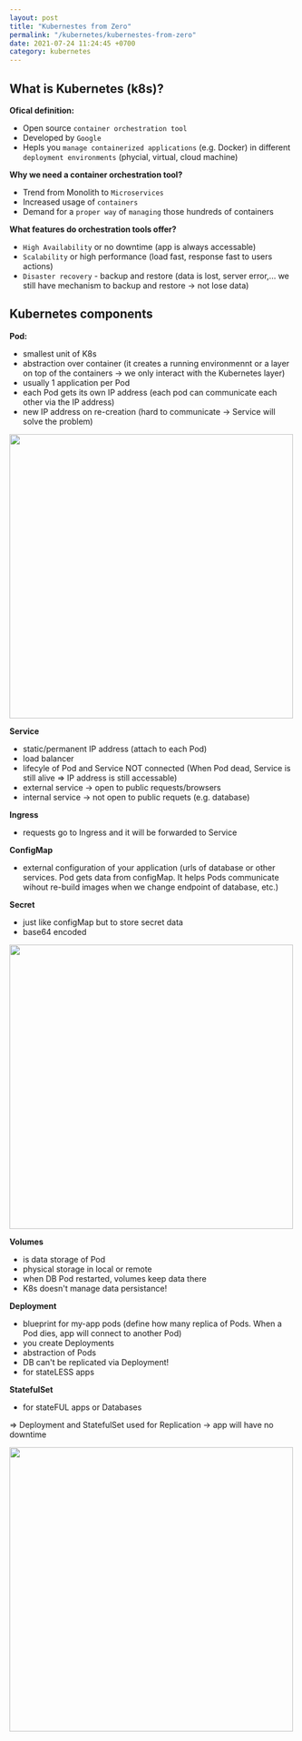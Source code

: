 ```yaml
---
layout: post
title: "Kubernestes from Zero"
permalink: "/kubernetes/kubernestes-from-zero"
date: 2021-07-24 11:24:45 +0700
category: kubernetes
---
```

## What is Kubernetes (k8s)?

**Ofical definition:**
* Open source `container orchestration tool`
* Developed by `Google`
* Hepls you `manage containerized applications` (e.g. Docker) in different `deployment environments` (phycial, virtual, cloud machine)

**Why we need a container orchestration tool?**
* Trend from Monolith to `Microservices`
* Increased usage of `containers`
* Demand for a `proper way` of `managing` those hundreds of containers

**What features do orchestration tools offer?**
* `High Availability` or no downtime (app is always accessable)
* `Scalability` or high performance (load fast, response fast to users actions)
* `Disaster recovery` - backup and restore (data is lost, server error,... we still have mechanism to backup and restore -> not lose data)

## Kubernetes components

**Pod:**
* smallest unit of K8s
* abstraction over container (it creates a running environmennt or a layer on top of the containers -> we only interact with the Kubernetes layer)
* usually 1 application per Pod
* each Pod gets its own IP address (each pod can communicate each other via the IP address)
* new IP address on re-creation (hard to communicate -> Service will solve the problem)

<img width="500" src="https://user-images.githubusercontent.com/87863039/127009930-2926f6c8-66fe-4e12-be39-3dcd9e84720e.png">

**Service**
* static/permanent IP address (attach to each Pod)
* load balancer
* lifecyle of Pod and Service NOT connected (When Pod dead, Service is still alive => IP address is still accessable)
* external service -> open to public requests/browsers
* internal service -> not open to public requets (e.g. database)

**Ingress**
* requests go to Ingress and it will be forwarded to Service

**ConfigMap**
* external configuration of your application (urls of database or other services. Pod gets data from configMap. It helps Pods communicate wihout re-build images when we change endpoint of database, etc.)

**Secret**
* just like configMap but to store secret data
* base64 encoded

<img width="500" src="https://user-images.githubusercontent.com/87863039/127171992-58cf109a-d71f-4a90-8dd0-10d4353ac439.png">

**Volumes**
* is data storage of Pod
* physical storage in local or remote
* when DB Pod restarted, volumes keep data there
* K8s doesn't manage data persistance!

**Deployment**
* blueprint for my-app pods (define how many replica of Pods. When a Pod dies, app will connect to another Pod)
* you create Deployments
* abstraction of Pods
* DB can't be replicated via Deployment!
* for stateLESS apps

**StatefulSet**
* for stateFUL apps or Databases

=> Deployment and StatefulSet used for Replication -> app will have no downtime

<img width="500" src="https://user-images.githubusercontent.com/87863039/127174947-d054bab5-30da-46bf-bb53-9836b54fcea7.png">



